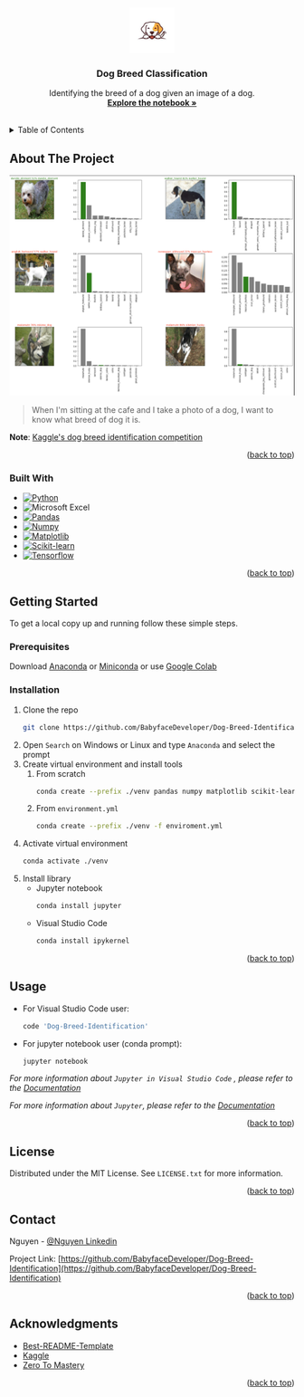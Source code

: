 <a name="readme-top"></a>



<!-- PROJECT LOGO -->
<br />
<div align="center">
  <a href="https://github.com/BabyfaceDeveloper/Dog-Breed-Identification">
    <img src="images/logo.png" alt="Logo" width="80" height="80">
  </a>

<h3 align="center">Dog Breed Classification</h3>

  <p align="center">
    Identifying the breed of a dog given an image of a dog.
    <br />
    <a href="https://github.com/BabyfaceDeveloper/Dog-Breed-Identification/blob/main/solution.ipynb"><strong>Explore the notebook »</strong></a>
    <br />
    <br />
  </p>
</div>



<!-- TABLE OF CONTENTS -->
<details>
  <summary>Table of Contents</summary>
  <ol>
    <li>
      <a href="#about-the-project">About The Project</a>
      <ul>
        <li><a href="#built-with">Built With</a></li>
      </ul>
    </li>
    <li>
      <a href="#getting-started">Getting Started</a>
      <ul>
        <li><a href="#prerequisites">Prerequisites</a></li>
        <li><a href="#installation">Installation</a></li>
      </ul>
    </li>
    <li><a href="#usage">Usage</a></li>
    <li><a href="#license">License</a></li>
    <li><a href="#contact">Contact</a></li>
    <li><a href="#acknowledgments">Acknowledgments</a></li>
  </ol>
</details>



<!-- ABOUT THE PROJECT -->
## About The Project

[![Product Name Screen Shot][product-screenshot]](https://example.com)

> When I'm sitting at the cafe and I take a photo of a dog, I want to know what breed of dog it is.

**Note**: [Kaggle's dog breed identification competition](https://www.kaggle.com/competitions/dog-breed-identification/overview)

<p align="right">(<a href="#readme-top">back to top</a>)</p>



### Built With

* [![Python][Python]][Python-url]
* ![Microsoft Excel]
* [![Pandas][Pandas]][Pandas-url]
* [![Numpy][Numpy]][Numpy-url]
* [![Matplotlib][Matplotlib]][Matplotlib-url]
* [![Scikit-learn][Scikit-learn]][Scikit-learn-url]
* [![Tensorflow][Tensorflow]][Tensorflow-url]

<p align="right">(<a href="#readme-top">back to top</a>)</p>



<!-- GETTING STARTED -->
## Getting Started

To get a local copy up and running follow these simple steps.

### Prerequisites

Download [Anaconda](https://www.anaconda.com/products/distribution) or [Miniconda](https://docs.conda.io/en/latest/miniconda.html) or use [Google Colab](https://colab.research.google.com/)

### Installation

1. Clone the repo
   ```bash
   git clone https://github.com/BabyfaceDeveloper/Dog-Breed-Identification.git
   ```
2. Open `Search` on Windows or Linux and type `Anaconda` and select the prompt
3. Create virtual environment and install tools
   1. From scratch
      ```bash
      conda create --prefix ./venv pandas numpy matplotlib scikit-learn
      ```
   2. From `environment.yml`
      ```bash
      conda create --prefix ./venv -f enviroment.yml
      ```
4. Activate virtual environment
   ```bash
   conda activate ./venv
   ```
5. Install library
   * Jupyter notebook 
      ```bash
      conda install jupyter
      ```
   * Visual Studio Code 
      ```powershell
      conda install ipykernel
      ```

<p align="right">(<a href="#readme-top">back to top</a>)</p>



<!-- USAGE EXAMPLES -->
## Usage

- For Visual Studio Code user:
   ```powershell
   code 'Dog-Breed-Identification'
   ```
- For jupyter notebook user (conda prompt):
   ```sh
   jupyter notebook
   ```

_For more information about `Jupyter in Visual Studio Code` , please refer to the [Documentation](https://code.visualstudio.com/docs/datascience/jupyter-notebooks)_

_For more information about `Jupyter`, please refer to the [Documentation](https://jupyter.org/install)_

<p align="right">(<a href="#readme-top">back to top</a>)</p>



<!-- HELP -->
<!-- ## Help

Any advise for common problems or issues.
```
command to run if program contains helper info
```

<p align="right">(<a href="#readme-top">back to top</a>)</p> -->



<!-- CONTRIBUTING -->
<!-- ## Contributing

Contributions are what make the open source community such an amazing place to learn, inspire, and create. Any contributions you make are **greatly appreciated**.

If you have a suggestion that would make this better, please fork the repo and create a pull request. You can also simply open an issue with the tag "enhancement".
Don't forget to give the project a star! Thanks again!

1. Fork the Project
2. Create your Feature Branch (`git checkout -b feature/AmazingFeature`)
3. Commit your Changes (`git commit -m 'Add some AmazingFeature'`)
4. Push to the Branch (`git push origin feature/AmazingFeature`)
5. Open a Pull Request

<p align="right">(<a href="#readme-top">back to top</a>)</p> -->



<!-- LICENSE -->
## License

Distributed under the MIT License. See `LICENSE.txt` for more information.

<p align="right">(<a href="#readme-top">back to top</a>)</p>



<!-- CONTACT -->
## Contact

Nguyen - [@Nguyen Linkedin](https://www.linkedin.com/in/binhnguyennguyen/)

Project Link: [https://github.com/BabyfaceDeveloper/Dog-Breed-Identification](https://github.com/BabyfaceDeveloper/Dog-Breed-Identification)

<p align="right">(<a href="#readme-top">back to top</a>)</p>



<!-- ACKNOWLEDGMENTS -->
## Acknowledgments

* [Best-README-Template](https://github.com/othneildrew/Best-README-Template)
* [Kaggle](https://www.kaggle.com/)
* [Zero To Mastery](https://zerotomastery.io/)

<p align="right">(<a href="#readme-top">back to top</a>)</p>



<!-- MARKDOWN LINKS & IMAGES -->
<!-- https://www.markdownguide.org/basic-syntax/#reference-style-links -->

<!-- How to make badages Reference -->
<!-- https://github.com/Ileriayo/markdown-badges -->
<!-- https://javascript.plainenglish.io/how-to-make-custom-language-badges-for-your-profile-using-shields-io-d2aeaf016b6b -->

[linkedin-shield]: https://img.shields.io/badge/-LinkedIn-black.svg?style=for-the-badge&logo=linkedin&colorB=555
[linkedin-url]: https://linkedin.com/in/linkedin_username

[product-screenshot]: images/screenshot.png

[Python]: https://img.shields.io/badge/python-3670A0?style=for-the-badge&logo=python&logoColor=ffdd54
[Python-url]: https://www.python.org/downloads/

[Pandas]: https://img.shields.io/badge/pandas-%23150458.svg?style=for-the-badge&logo=pandas&logoColor=white
[Pandas-url]: https://pandas.pydata.org/

[Matplotlib]: https://img.shields.io/badge/Matplotlib-%23ffffff.svg?style=for-the-badge&logo=Matplotlib&logoColor=black
[Matplotlib-url]: https://matplotlib.org/

[scikit-learn]: https://img.shields.io/badge/scikit--learn-%23F7931E.svg?style=for-the-badge&logo=scikit-learn&logoColor=white
[scikit-learn-url]: https://scikit-learn.org/stable/

[NumPy]: https://img.shields.io/badge/numpy-%23013243.svg?style=for-the-badge&logo=numpy&logoColor=white
[NumPy-url]: https://numpy.org/

[TensorFlow]: https://img.shields.io/badge/TensorFlow-%23FF6F00.svg?style=for-the-badge&logo=TensorFlow&logoColor=white
[TensorFlow-url]: https://www.tensorflow.org/

[Microsoft Excel]: https://img.shields.io/badge/Microsoft_Excel-217346?style=for-the-badge&logo=microsoft-excel&logoColor=white
